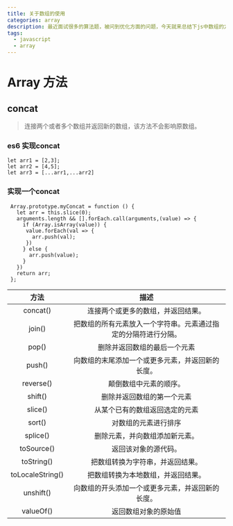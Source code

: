 ```yaml
---
title: 关于数组的使用
categories: array
description: 最近面试很多的算法题，被问到优化方面的问题，今天就来总结下js中数组的方法和性能优化，主要介绍有数组的方法，数组一下方法的实现，和常见的数组算法集合
tags:
  - javascript
  - array
---
```

# Array 方法

## concat 
> 连接两个或者多个数组并返回新的数组，该方法不会影响原数组。
### es6 实现concat
```
let arr1 = [2,3];
let arr2 = [4,5];
let arr3 = [...arr1,...arr2]
```
### 实现一个concat
```
 Array.prototype.myConcat = function () {
   let arr = this.slice(0);
   arguments.length && [].forEach.call(arguments,(value) => {
     if (Array.isArray(value)) {
      value.forEach(val => {
        arr.push(val);
      })
     } else {
       arr.push(value);
     }
   })
   return arr;
 };

```




|方法|描述|
|:-----:|:-----:|
|concat()|连接两个或更多的数组，并返回结果。|
|join()|把数组的所有元素放入一个字符串。元素通过指定的分隔符进行分隔。|
|pop()|删除并返回数组的最后一个元素|
|push()|向数组的末尾添加一个或更多元素，并返回新的长度。|
|reverse()|颠倒数组中元素的顺序。|
|shift()|删除并返回数组的第一个元素|
|slice()|从某个已有的数组返回选定的元素|
|sort()|对数组的元素进行排序|
|splice()|删除元素，并向数组添加新元素。|
|toSource()|返回该对象的源代码。|
|toString()|把数组转换为字符串，并返回结果。|
|toLocaleString()|把数组转换为本地数组，并返回结果。|
|unshift()|向数组的开头添加一个或更多元素，并返回新的长度。|
|valueOf()|返回数组对象的原始值|